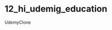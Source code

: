 # 12_hi_udemig_education <br>        
UdemyClone
        
        

              


        











